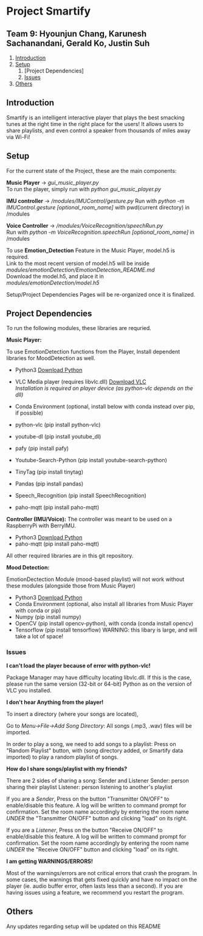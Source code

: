 # Project Smartify

## Team 9: Hyounjun Chang, Karunesh Sachanandani, Gerald Ko, Justin Suh

1. [Introduction](#introduction)
2. [Setup](#paragraph1)
    1. [Project Dependencies]
    2. [Issues](#subparagraph1)
3. [Others](#paragraph2)

## Introduction <a name="introduction"></a>
Smartify is an intelligent interactive player that plays the best smacking tunes at the right time in the right place for the users! It allows users to share playlists, and even control a speaker from thousands of miles away via Wi-Fi!

## Setup <a name="paragraph1"></a>
For the current state of the Project, these are the main components:

**Music Player** -> *gui_music_player.py*  
To run the player, simply run with *python gui_music_player.py*

**IMU controller** -> */modules/IMUControl/gesture.py* 
Run with *python -m IMUControl.gesture [optional_room_name]* with pwd(current directory) in /modules

**Voice Controller** -> */modules/VoiceRecognition/speechRun.py*  
Run with *python -m VoiceRecognition.speechRun [optional_room_name]* in /modules 

To use **Emotion_Detection** Feature in the Music Player, model.h5 is required.  
Link to the most recent version of model.h5 will be inside *modules/emotionDetection/EmotionDetection_README.md*  
Download the model.h5, and place it in *modules/emotionDetection/model.h5*

Setup/Project Dependencies Pages will be re-organized once it is finalized.

## Project Dependencies <a name="subparagraph1"></a>

To run the following modules, these libraries are requried.

**Music Player:**
 
To use EmotionDetection functions from the Player, Install dependent libraries for MoodDetection as well.

- Python3 [Download Python](https://www.python.org/downloads/)
- VLC Media player (requires libvlc.dll) [Download VLC](https://www.videolan.org/vlc/)  
*Installation is required on player device (as python-vlc depends on the dll)*
 
- Conda Environment (optional, install below with conda instead over pip, if possible)
 
- python-vlc (pip install python-vlc)
- youtube-dl (pip install youtube_dl)
- pafy (pip install pafy)
- Youtube-Search-Python (pip install youtube-search-python)
- TinyTag (pip install tinytag)
- Pandas (pip install pandas)
- Speech_Recognition (pip install SpeechRecognition)
- paho-mqtt (pip install paho-mqtt)

**Controller (IMU/Voice):** 
The controller was meant to be used on a RaspberryPi with BerryIMU. 

- Python3 [Download Python](https://www.python.org/downloads/)
- paho-mqtt (pip install paho-mqtt)

All other required libraries are in this git repository.

**Mood Detection:**
 
EmotionDectection Module (mood-based playlist) will not work without these modules (alongside those from Music Player)
 
- Python3 [Download Python](https://www.python.org/downloads/)
- Conda Environment (optional, also install all libraries from Music Player with conda or pip)
- Numpy (pip install numpy)
- OpenCV (pip install opencv-python), with conda (conda install opencv)
- Tensorflow (pip install tensorflow) WARNING: this libary is large, and will take a lot of space!

### Issues <a name="subparagraph2"></a>
 
**I can't load the player because of error with python-vlc!**
 
Package Manager may have difficulty locating libvlc.dll. If this is the case, please run the same version (32-bit or 64-bit) Python as on the version of VLC you installed.
 
**I don't hear Anything from the player!**
 
To insert a directory (where your songs are located),
 
Go to *Menu->File->Add Song Directory*: All songs (.mp3, .wav) files will be imported.
 
In order to play a song, we need to add songs to a playlist: Press on "Random Playlist" button, with (song directory added, or Smartify data imported) to play a random playlist of songs.

**How do I share songs/playlist with my friends?**
 
There are 2 sides of sharing a song: Sender and Listener
Sender: person sharing their playlist
Listener: person listening to another's playlist

If you are a *Sender*, Press on the button "Transmitter ON/OFF" to enable/disable this feature. A log will be written to command prompt for confirmation.
Set the room name accordingly by entering the room name *UNDER* the "Transmitter ON/OFF" button and clicking "load" on its right.

If you are a *Listener*, Press on the button "Receive ON/OFF" to enable/disable this feature. A log will be written to command prompt for confirmation.
Set the room name accordingly by entering the room name *UNDER* the "Receive ON/OFF" button and clicking "load" on its right.

**I am getting WARNINGS/ERRORS!**
 
Most of the warnings/errors are not critical errors that crash the program. In some cases, the warnings that gets fixed quickly and have no impact on the player (ie. audio buffer error, often lasts less than a second). If you are having issues using a feature, we recommend you restart the program.

## Others <a name="paragraph2"></a>
Any updates regarding setup will be updated on this README
